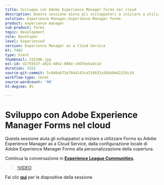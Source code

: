 ```yaml
---
title: Sviluppo con Adobe Experience Manager Forms nel cloud
description: Questa sessione aiuta gli sviluppatori a iniziare a utilizzare Forms su Adobe Experience Manager as a Cloud Service, dalla configurazione locale di Adobe Experience Manager Forms alla personalizzazione della copertura.
solution: Experience Manager,Experience Manager Forms
product: experience manager
sub-product: forms
topic: Development
role: Developer
level: Experienced
version: Experience Manager as a Cloud Service
kt: 7402
type: Event
thumbnail: 332306.jpg
exl-id: d279353f-a92a-48e2-888e-c0d7be5adca3
duration: 1551
source-git-commit: 5c946ab73e78d4243ca310032a10bb8e82228c3d
workflow-type: tm+mt
source-wordcount: '90'
ht-degree: 0%

---
```


# Sviluppo con Adobe Experience Manager Forms nel cloud

Questa sessione aiuta gli sviluppatori a iniziare a utilizzare Forms su Adobe Experience Manager as a Cloud Service, dalla configurazione locale di Adobe Experience Manager Forms alla personalizzazione della copertura.

Continua la conversazione in **[Experience League Communities](https://adobe.ly/36Yd3v6)**.

>[!VIDEO](https://video.tv.adobe.com/v/332306/?quality=12&learn=on&hidetitle=true)

Fai clic **[qui](/help/adobe-developers-live/assets/developing-aem-forms-cloud.pdf)** per le diapositive della sessione.
